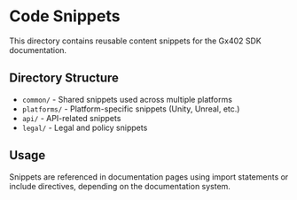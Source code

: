 # Code Snippets

This directory contains reusable content snippets for the Gx402 SDK documentation.

## Directory Structure

- `common/` - Shared snippets used across multiple platforms
- `platforms/` - Platform-specific snippets (Unity, Unreal, etc.)
- `api/` - API-related snippets
- `legal/` - Legal and policy snippets

## Usage

Snippets are referenced in documentation pages using import statements or include directives, depending on the documentation system.